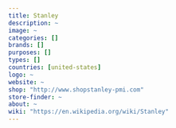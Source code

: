```yaml
---
title: Stanley
description: ~
image: ~
categories: []
brands: []
purposes: []
types: []
countries: [united-states]
logo: ~
website: ~
shop: "http://www.shopstanley-pmi.com"
store-finder: ~
about: ~
wiki: "https://en.wikipedia.org/wiki/Stanley"
---
```

